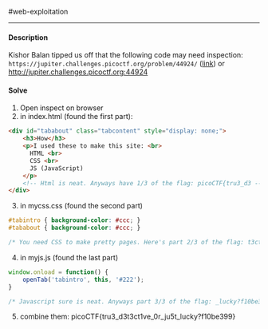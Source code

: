 #web-exploitation
<hr>

#### Description

Kishor Balan tipped us off that the following code may need inspection: `https://jupiter.challenges.picoctf.org/problem/44924/` ([link](https://jupiter.challenges.picoctf.org/problem/44924/)) or http://jupiter.challenges.picoctf.org:44924

#### Solve
1. Open inspect on browser
2. in index.html (found the first part):
``` html
<div id="tababout" class="tabcontent" style="display: none;">
	<h3>How</h3>
	<p>I used these to make this site: <br>
	  HTML <br>
	  CSS <br>
	  JS (JavaScript)
	</p>
	<!-- Html is neat. Anyways have 1/3 of the flag: picoCTF{tru3_d3 -->
</div>
```

3. in mycss.css (found the second part)
``` css
#tabintro { background-color: #ccc; }
#tababout { background-color: #ccc; }

/* You need CSS to make pretty pages. Here's part 2/3 of the flag: t3ct1ve_0r_ju5t */
```

4. in myjs.js (found the last part)
``` js
window.onload = function() {
    openTab('tabintro', this, '#222');
}

/* Javascript sure is neat. Anyways part 3/3 of the flag: _lucky?f10be399} */
```

5. combine them: picoCTF{tru3_d3t3ct1ve_0r_ju5t_lucky?f10be399}